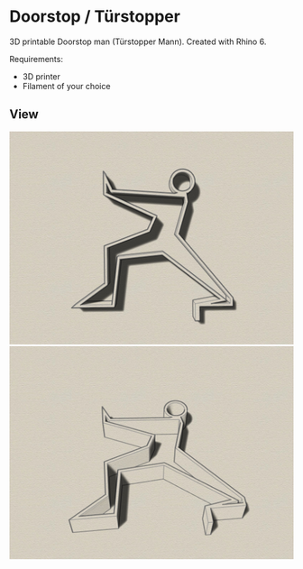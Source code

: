 # Doorstop / Türstopper
3D printable Doorstop man (Türstopper Mann). Created with Rhino 6.

Requirements:
* 3D printer 
* Filament of your choice

## View
![Example Case](top.jpg)
![Example Case](iso.jpg)
